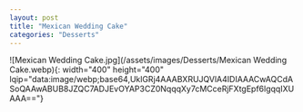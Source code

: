 ```yaml
---
layout: post
title: "Mexican Wedding Cake"
categories: "Desserts"
---
```

![Mexican Wedding Cake.jpg](/assets/images/Desserts/Mexican Wedding Cake.webp){: width="400" height="400" lqip="data:image/webp;base64,UklGRj4AAABXRUJQVlA4IDIAAACwAQCdASoQAAwABUB8JZQC7ADJEvOYAP3CZ0NqqqXy7cMCceRjFXtgEpf6lgqqIXUAAA=="}

